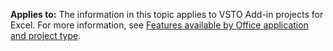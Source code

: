   **Applies to:** The information in this topic applies to VSTO Add\-in projects for Excel. For more information, see [Features available by Office application and project type](../../vsto/features-available-by-office-application-and-project-type.md).

  